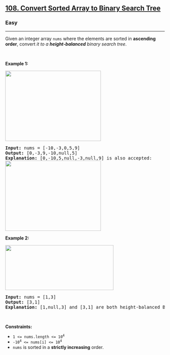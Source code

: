 <h2><a href="https://leetcode.com/problems/convert-sorted-array-to-binary-search-tree/">108. Convert Sorted Array to Binary Search Tree</a></h2><h3>Easy</h3><hr><div><p>Given an integer array <code>nums</code> where the elements are sorted in <strong>ascending order</strong>, convert <em>it to a </em><span data-keyword="height-balanced"><strong><em>height-balanced</em></strong></span> <em>binary search tree</em>.</p>

<p>&nbsp;</p>
<p><strong class="example">Example 1:</strong></p>
<img alt="" src="https://assets.leetcode.com/uploads/2021/02/18/btree1.jpg" style="width: 302px; height: 222px;">
<pre><strong>Input:</strong> nums = [-10,-3,0,5,9]
<strong>Output:</strong> [0,-3,9,-10,null,5]
<strong>Explanation:</strong> [0,-10,5,null,-3,null,9] is also accepted:
<img alt="" src="https://assets.leetcode.com/uploads/2021/02/18/btree2.jpg" style="width: 302px; height: 222px; cursor: default;">
</pre>

<p><strong class="example">Example 2:</strong></p>
<img alt="" src="https://assets.leetcode.com/uploads/2021/02/18/btree.jpg" style="width: 342px; height: 142px;">
<pre><strong>Input:</strong> nums = [1,3]
<strong>Output:</strong> [3,1]
<strong>Explanation:</strong> [1,null,3] and [3,1] are both height-balanced BSTs.
</pre>

<p>&nbsp;</p>
<p><strong>Constraints:</strong></p>

<ul>
	<li><code>1 &lt;= nums.length &lt;= 10<sup>4</sup></code></li>
	<li><code>-10<sup>4</sup> &lt;= nums[i] &lt;= 10<sup>4</sup></code></li>
	<li><code>nums</code> is sorted in a <strong>strictly increasing</strong> order.</li>
</ul>
</div>